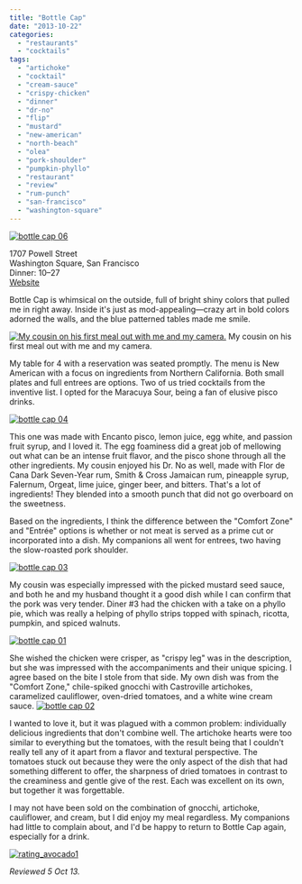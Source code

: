 ```yaml
---
title: "Bottle Cap"
date: "2013-10-22"
categories:
  - "restaurants"
  - "cocktails"
tags:
  - "artichoke"
  - "cocktail"
  - "cream-sauce"
  - "crispy-chicken"
  - "dinner"
  - "dr-no"
  - "flip"
  - "mustard"
  - "new-american"
  - "north-beach"
  - "olea"
  - "pork-shoulder"
  - "pumpkin-phyllo"
  - "restaurant"
  - "review"
  - "rum-punch"
  - "san-francisco"
  - "washington-square"
---
```


[![bottle cap 06](http://s3.amazonaws.com/thegourmez-wpmedia/2013/10/bottle-cap-06.jpg)](http://www.thegourmez.com/2013/10/bottle-cap/bottle-cap-06/)

1707 Powell Street\
Washington Square, San Francisco\
Dinner: $10–$27\
[Website](http://www.bottlecapsf.com/)

Bottle Cap is whimsical on the outside, full of bright shiny colors that pulled me in right away. Inside it's just as mod-appealing—crazy art in bold colors adorned the walls, and the blue patterned tables made me smile.




<div class="caption">

[![My cousin on his first meal out with me and my camera.](http://s3.amazonaws.com/thegourmez-wpmedia/2013/10/bottle-cap-05.jpg)](http://www.thegourmez.com/2013/10/bottle-cap/bottle-cap-05/) My cousin on his first meal out with me and my camera.</div>


My table for 4 with a reservation was seated promptly. The menu is New American with a focus on ingredients from Northern California. Both small plates and full entrees are options. Two of us tried cocktails from the inventive list. I opted for the Maracuya Sour, being a fan of elusive pisco drinks.

[![bottle cap 04](http://s3.amazonaws.com/thegourmez-wpmedia/2013/10/bottle-cap-04.jpg)](http://www.thegourmez.com/2013/10/bottle-cap/bottle-cap-04/)

This one was made with Encanto pisco, lemon juice, egg white, and passion fruit syrup, and I loved it. The egg foaminess did a great job of mellowing out what can be an intense fruit flavor, and the pisco shone through all the other ingredients. My cousin enjoyed his Dr. No as well, made with Flor de Cana Dark Seven-Year rum, Smith & Cross Jamaican rum, pineapple syrup, Falernum, Orgeat, lime juice, ginger beer, and bitters. That's a lot of ingredients! They blended into a smooth punch that did not go overboard on the sweetness.

Based on the ingredients, I think the difference between the "Comfort Zone" and "Entrée" options is whether or not meat is served as a prime cut or incorporated into a dish. My companions all went for entrees, two having the slow-roasted pork shoulder.

[![bottle cap 03](http://s3.amazonaws.com/thegourmez-wpmedia/2013/10/bottle-cap-03.jpg)](http://www.thegourmez.com/2013/10/bottle-cap/bottle-cap-03/)

My cousin was especially impressed with the picked mustard seed sauce, and both he and my husband thought it a good dish while I can confirm that the pork was very tender. Diner #3 had the chicken with a take on a phyllo pie, which was really a helping of phyllo strips topped with spinach, ricotta, pumpkin, and spiced walnuts.

[![bottle cap 01](http://s3.amazonaws.com/thegourmez-wpmedia/2013/10/bottle-cap-01.jpg)](http://www.thegourmez.com/2013/10/bottle-cap/bottle-cap-01/)

She wished the chicken were crisper, as "crispy leg" was in the description, but she was impressed with the accompaniments and their unique spicing. I agree based on the bite I stole from that side. My own dish was from the "Comfort Zone," chile-spiked gnocchi with Castroville artichokes, caramelized cauliflower, oven-dried tomatoes, and a white wine cream sauce. [![bottle cap 02](http://s3.amazonaws.com/thegourmez-wpmedia/2013/10/bottle-cap-02.jpg)](http://www.thegourmez.com/2013/10/bottle-cap/bottle-cap-02/)

I wanted to love it, but it was plagued with a common problem: individually delicious ingredients that don't combine well. The artichoke hearts were too similar to everything but the tomatoes, with the result being that I couldn't really tell any of it apart from a flavor and textural perspective. The tomatoes stuck out because they were the only aspect of the dish that had something different to offer, the sharpness of dried tomatoes in contrast to the creaminess and gentle give of the rest. Each was excellent on its own, but together it was forgettable.

I may not have been sold on the combination of gnocchi, artichoke, cauliflower, and cream, but I did enjoy my meal regardless. My companions had little to complain about, and I'd be happy to return to Bottle Cap again, especially for a drink.

[![rating_avocado1](http://s3.amazonaws.com/thegourmez-wpmedia/2009/02/rating_avocado1.gif)](http://www.thegourmez.com/2009/02/restaurant-review-nanas-durham/rating_avocado1/)

_Reviewed 5 Oct 13._
